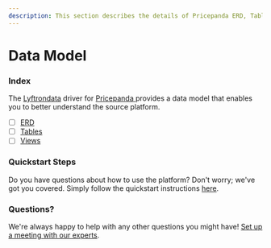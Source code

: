 ```yaml
---
description: This section describes the details of Pricepanda ERD, Tables, and Views.
---
```


# Data Model

### Index

The  [Lyftrondata](https://www.lyftrondata.com/) driver for [Pricepanda](https://www.lyftrondata.com/integration/pricepanda/)[ ](https://www.lyftrondata.com/integration/pricepanda/)provides a data model that enables you to better understand the source platform.

* [ ] [ERD](../../../marketing-analytics/pricepanda/data-model/erd.md)
* [ ] [Tables](../../../marketing-analytics/pricepanda/data-model/tables.md)
* [ ] [Views](../../../marketing-analytics/pricepanda/data-model/views.md)

### Quickstart Steps

Do you have questions about how to use the platform? Don't worry; we've got you covered. Simply follow the quickstart instructions [here](../../../../quickstart-steps.md).

### Questions? <a href="#questions" id="questions"></a>

We're always happy to help with any other questions you might have! [Set up a meeting with our experts](https://www.lyftrondata.com/book-a-meeting/).

